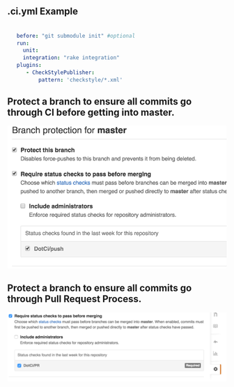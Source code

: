 ## .ci.yml Example

```yaml

   before: "git submodule init" #optional
   run: 
     unit: 
     integration: "rake integration"
   plugins: 
      - CheckStylePublisher:   
          pattern: 'checkstyle/*.xml'
```

## Protect a branch to ensure all commits go through CI before getting into master. 
   ![Require CI Push](screenshots/require-ci-push.png)

## Protect a branch to ensure all commits go through Pull Request Process.
   ![Require CI Pull](screenshots/require-ci-pr.png)
